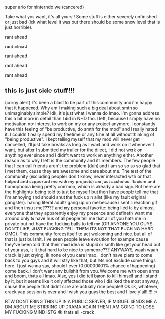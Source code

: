 super ario for ninterndo we (cancered) 

Take what you want, it's all yours!! Some stuff is either severely unfinished or just bad (idk what level it was but there should be some snow level that is just horrible).

rant ahead

rant ahead

rant ahead

rant ahead

rant ahead

this is just side stuff!!!
-------------------------------------------------------------------------------------------------------------------------
(corny alert)
It's been a blast to be part of this community and i'm happy that it happened. Why am I making such a big deal about smth so unimaginably simple? Idk, it's just what i wanna do lmao. I'm gonna address this a bit more in detail than I did in NHD tho. I left, because I simply have no motivation nor interest to work on my or any project anymore. I constantly have this feeling of "be productive, do smth for the mod" and I really hated it. I couldn't really spend my freetime or any time at all without thinking of "being productive". I kept telling myself that my mod will never get cancelled, I'll just take breaks as long as I want and work on it whenever I want, but after I submitted my trailer for the direct, i did not work on anything ever since and I didn't want to work on anything either. Another reason as to why I left is the community and its members. The few people that I can call friends aren't the problem (duh) and i am so so so so glad that i met them, cause they are awesome and care about me. The rest of the community (excluding people i don't know, never interacted with or that helped and supported me with my projects) are just assholes. Racism and homophobia being pretty common, which is already a bad sign. But here are the highlights: being told to just be myself but then have people tell me that i'm annoying and should shut the fuck up n allat (like my fault original gangster). having literal adults gang up on me because i sent a reaction gif and then insult me????? and my personal favorite: being lied to by almost everyone that they apparently enjoy my presence and definetly want me around only to have hus of all people tell me that all of you hate me in private but not have the fucking balls to tell me (OR ANYONE YOU GUYS DON'T LIKE, JUST FUCKING TELL THEM ITS NOT THAT FUCKING HARD OMG). This community forces itself to act welcoming and nice, but all of that is just bullshit. I've seen people leave evolution for example cause they've been told that their mod idea is stupid or smth like get your head out of your ass, is it that hard to be nice to someone??? ANYWAYS, waah waah crack is just crying, ik none of you care lmao. I don't have plans to come back to you guys and it will stay like that, but lets not exclude some things here. I just wanna say, should I ever (0.00000001% chance of happening) come back, i don't want any bullshit from you. Welcome me with open arms and boom, thats all lmao. Also, yes i did tell baron to kill himself and i stand by it, but it seems like it only affected those who i disliked the most anyway, cause the people that didnt care are actually nice people!! Ok ok, whatever, crack yap session is over and I wish you guys the best and I love y'all!!!!! :>

BTW DONT BRING THIS UP IN A PUBLIC SERVER, IF MIGUEL SENDS ME A DM ABOUT ME STIRRING UP DRAMA AGAIN THEN I AM GOING TO LOSE MY FUCKING MIND ISTG 😭
thats all
 -crack
